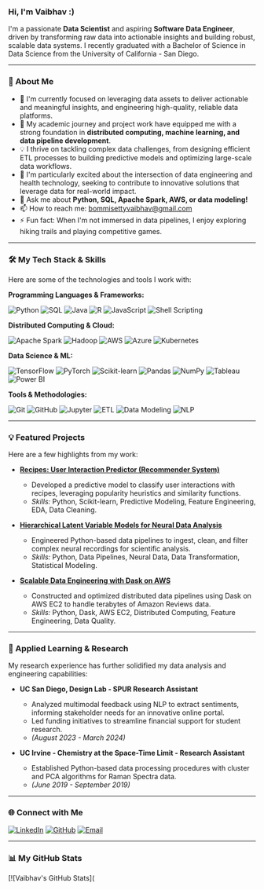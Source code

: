 ### Hi, I'm Vaibhav :)

I'm a passionate **Data Scientist** and aspiring **Software Data Engineer**, driven by transforming raw data into actionable insights and building robust, scalable data systems. I recently graduated with a Bachelor of Science in Data Science from the University of California - San Diego.

---

### 🚀 About Me

-   🔭 I'm currently focused on leveraging data assets to deliver actionable and meaningful insights, and engineering high-quality, reliable data platforms.
-   🌱 My academic journey and project work have equipped me with a strong foundation in **distributed computing, machine learning, and data pipeline development**.
-   💡 I thrive on tackling complex data challenges, from designing efficient ETL processes to building predictive models and optimizing large-scale data workflows.
-   🏥 I'm particularly excited about the intersection of data engineering and health technology, seeking to contribute to innovative solutions that leverage data for real-world impact.
-   💬 Ask me about **Python, SQL, Apache Spark, AWS, or data modeling!**
-   📫 How to reach me: [bommisettyvaibhav@gmail.com](mailto:bommisettyvaibhav@gmail.com)
-   ⚡ Fun fact: When I'm not immersed in data pipelines, I enjoy exploring hiking trails and playing competitive games.

---

### 🛠️ My Tech Stack & Skills

Here are some of the technologies and tools I work with:

**Programming Languages & Frameworks:**

![Python](https://img.shields.io/badge/Python-3776AB?style=for-the-badge&logo=python&logoColor=white)
![SQL](https://img.shields.io/badge/SQL-4479A1?style=for-the-badge&logo=postgresql&logoColor=white)
![Java](https://img.shields.io/badge/Java-007396?style=for-the-badge&logo=java&logoColor=white)
![R](https://img.shields.io/badge/R-276DC3?style=for-the-badge&logo=r&logoColor=white)
![JavaScript](https://img.shields.io/badge/JavaScript-F7DF1E?style=for-the-badge&logo=javascript&logoColor=black)
![Shell Scripting](https://img.shields.io/badge/Shell_Scripting-121011?style=for-the-badge&logo=gnubash&logoColor=white)

**Distributed Computing & Cloud:**

![Apache Spark](https://img.shields.io/badge/Apache%20Spark-E25A1C?style=for-the-badge&logo=apachespark&logoColor=white)
![Hadoop](https://img.shields.io/badge/Hadoop-66CCFF?style=for-the-badge&logo=apachehadoop&logoColor=black)
![AWS](https://img.shields.io/badge/AWS-232F3E?style=for-the-badge&logo=amazon-aws&logoColor=white)
![Azure](https://img.shields.io/badge/Azure-0078D4?style=for-the-badge&logo=microsoftazure&logoColor=white)
![Kubernetes](https://img.shields.io/badge/Kubernetes-326CE5?style=for-the-badge&logo=kubernetes&logoColor=white)

**Data Science & ML:**

![TensorFlow](https://img.shields.io/badge/TensorFlow-FF6F00?style=for-the-badge&logo=tensorflow&logoColor=white)
![PyTorch](https://img.shields.io/badge/PyTorch-EE4C2C?style=for-the-badge&logo=pytorch&logoColor=white)
![Scikit-learn](https://img.shields.io/badge/scikit--learn-F7931E?style=for-the-badge&logo=scikit-learn&logoColor=white)
![Pandas](https://img.shields.io/badge/Pandas-150458?style=for-the-badge&logo=pandas&logoColor=white)
![NumPy](https://img.shields.io/badge/NumPy-013243?style=for-the-badge&logo=numpy&logoColor=white)
![Tableau](https://img.shields.io/badge/Tableau-E97627?style=for-the-badge&logo=tableau&logoColor=white)
![Power BI](https://img.shields.io/badge/Power_BI-F2C811?style=for-the-badge&logo=powerbi&logoColor=black)

**Tools & Methodologies:**

![Git](https://img.shields.io/badge/Git-F05032?style=for-the-badge&logo=git&logoColor=white)
![GitHub](https://img.shields.io/badge/GitHub-100000?style=for-the-badge&logo=github&logoColor=white)
![Jupyter](https://img.shields.io/badge/Jupyter-F37626?style=for-the-badge&logo=jupyter&logoColor=white)
![ETL](https://img.shields.io/badge/ETL-orange?style=for-the-badge)
![Data Modeling](https://img.shields.io/badge/Data_Modeling-blue?style=for-the-badge)
![NLP](https://img.shields.io/badge/NLP-purple?style=for-the-badge)

---

### 💡 Featured Projects

Here are a few highlights from my work:

* **[Recipes: User Interaction Predictor (Recommender System)](https://github.com/vbommisetty/Recipes)**
    * Developed a predictive model to classify user interactions with recipes, leveraging popularity heuristics and similarity functions.
    * *Skills:* Python, Scikit-learn, Predictive Modeling, Feature Engineering, EDA, Data Cleaning.

* **[Hierarchical Latent Variable Models for Neural Data Analysis](https://github.com/vbommisetty/Hierarchical-Latent-Variable-Models-for-Neural-Data-Analysis)**
    * Engineered Python-based data pipelines to ingest, clean, and filter complex neural recordings for scientific analysis.
    * *Skills:* Python, Data Pipelines, Neural Data, Data Transformation, Statistical Modeling.

* **[Scalable Data Engineering with Dask on AWS](https://github.com/vbommisetty/DSC102-Dask-Amazon-Reviews)**
    * Constructed and optimized distributed data pipelines using Dask on AWS EC2 to handle terabytes of Amazon Reviews data.
    * *Skills:* Python, Dask, AWS EC2, Distributed Computing, Feature Engineering, Data Quality.

---

### 🔬 Applied Learning & Research

My research experience has further solidified my data analysis and engineering capabilities:

* **UC San Diego, Design Lab - SPUR Research Assistant**
    * Analyzed multimodal feedback using NLP to extract sentiments, informing stakeholder needs for an innovative online portal.
    * Led funding initiatives to streamline financial support for student research.
    * *(August 2023 - March 2024)*

* **UC Irvine - Chemistry at the Space-Time Limit - Research Assistant**
    * Established Python-based data processing procedures with cluster and PCA algorithms for Raman Spectra data.
    * *(June 2019 - September 2019)*

---

### 🌐 Connect with Me

[![LinkedIn](https://img.shields.io/badge/LinkedIn-0077B5?style=for-the-badge&logo=linkedin&logoColor=white)](https://linkedin.com/in/vaibhav-bommisetty)
[![GitHub](https://img.shields.io/badge/GitHub-100000?style=for-the-badge&logo=github&logoColor=white)](https://github.com/vbommisetty)
[![Email](https://img.shields.io/badge/Email-D14836?style=for-the-badge&logo=gmail&logoColor=white)](mailto:bommisettyvaibhav@gmail.com)

---

### 📊 My GitHub Stats

[![Vaibhav's GitHub Stats](
